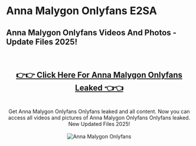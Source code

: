 # Anna Malygon Onlyfans E2SA

<h2>Anna Malygon Onlyfans Videos And Photos - Update Files 2025!</h2>
<br>
<div align="center">
<h2><a href="https://213.232.235.80/live/video.php?q=anna-malygon-onlyfans" rel="nofollow">👉👉 Click Here For Anna Malygon Onlyfans Leaked 👈👈</a></h2>

<br>
Get Anna Malygon Onlyfans Onlyfans leaked and all content. Now you can access all videos and pictures of Anna Malygon Onlyfans Onlyfans leaked. New Updated Files 2025!
<br>
<br>
<a href="https://213.232.235.80/live/video.php?q=anna-malygon-onlyfans" rel="nofollow" data-target="animated-image.originalLink"><img src="https://i.imgur.com/dJHk4Zq.gif" alt="Anna Malygon Onlyfans" style="max-width: 100%; display: inline-block;" data-target="animated-image.originalImage"></a>
</div>
<br>
